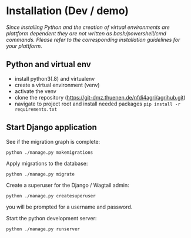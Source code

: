 # Installation (Dev / demo)

_Since installing Python and the creation of virtual environments are plattform
dependent they are not written as bash/powershell/cmd commands. Please refer
to the corresponding installation guidelines for your plattform._ 

## Python and virtual env

* install python3(.8) and virtualenv
* create a virtual environment (venv)
* activate the venv
* clone the repository (https://git-dmz.thuenen.de/nfdi4agri/agrihub.git)
* navigate to project root and install needed packages `pip install -r requirements.txt`

## Start Django application

See if the migration graph is complete:

``python ./manage.py makemigrations``

Apply migrations to the database:

``python ./manage.py migrate``

Create a superuser for the Django / Wagtail admin:

``python ./manage.py createsuperuser``

you will be prompted for a username and password.

Start the python development server:

``python ./manage.py runserver``